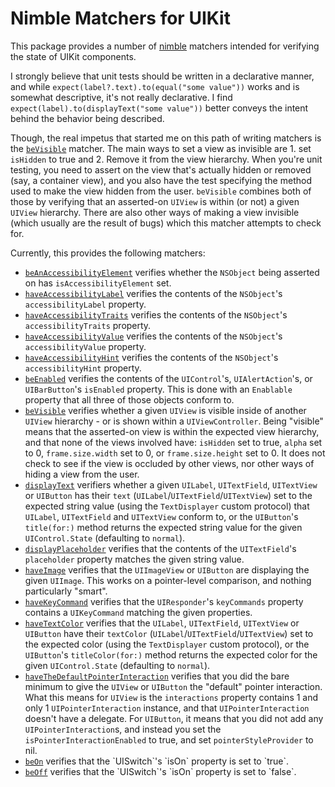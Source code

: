 # Nimble Matchers for UIKit

This package provides a number of [nimble](https://github.com/quick/nimble) matchers intended for verifying the state of UIKit components.

I strongly believe that unit tests should be written in a declarative manner, and while `expect(label?.text).to(equal("some value"))` works and is somewhat descriptive, it's not really declarative. I find `expect(label).to(displayText("some value"))` better conveys the intent behind the behavior being described.

Though, the real impetus that started me on this path of writing matchers is the [`beVisible`](Sources/UIKitMatchers/BeVisible.swift) matcher. The main ways to set a view as invisible are 1. set `isHidden` to true and 2. Remove it from the view hierarchy. When you're unit testing, you need to assert on the view that's actually hidden or removed (say, a container view), and you also have the test specifying the method used to make the view hidden from the user. `beVisible` combines both of those by verifying that an asserted-on `UIView` is within (or not) a given `UIView` hierarchy. There are also other ways of making a view invisible (which usually are the result of bugs) which this matcher attempts to check for.

Currently, this provides the following matchers:

- [`beAnAccessibilityElement`](Sources/UIKitMatchers/AccessibilityMatchers.swift) verifies whether the `NSObject` being asserted on has `isAccessibilityElement` set.
- [`haveAccessibilityLabel`](Sources/UIKitMatchers/AccessibilityMatchers.swift) verifies the contents of the `NSObject`'s `accessibilityLabel` property.
- [`haveAccessibilityTraits`](Sources/UIKitMatchers/AccessibilityMatchers.swift) verifies the contents of the `NSObject`'s `accessibilityTraits` property.
- [`haveAccessibilityValue`](Sources/UIKitMatchers/AccessibilityMatchers.swift) verifies the contents of the `NSObject`'s `accessibilityValue` property.
- [`haveAccessibilityHint`](Sources/UIKitMatchers/AccessibilityMatchers.swift) verifies the contents of the `NSObject`'s `accessibilityHint` property.
- [`beEnabled`](Sources/UIKitMatchers/BeEnabled.swift) verifies the contents of the `UIControl`'s, `UIAlertAction`'s, or `UIBarButton`'s `isEnabled` property. This is done with an `Enablable` property that all three of those objects conform to.
- [`beVisible`](Sources/UIKitMatchers/BeVisible.swift) verifies whether a given `UIView` is visible inside of another `UIView` hierarchy - or is shown within a `UIViewController`. Being "visible" means that the asserted-on view is within the expected view hierarchy, and that none of the views involved have: `isHidden` set to true, `alpha` set to 0, `frame.size.width` set to 0, or `frame.size.height` set to 0. It does not check to see if the view is occluded by other views, nor other ways of hiding a view from the user.
- [`displayText`](Sources/UIKitMatchers/DisplayText.swift) verifiers whether a given `UILabel`, `UITextField`, `UITextView` or `UIButton` has their `text` (`UILabel`/`UITextField`/`UITextView`) set to the expected string value (using the `TextDisplayer` custom protocol) that `UILabel`, `UITextField` and `UITextView` conform to, or the `UIButton`'s `title(for:)` method returns the expected string value for the given `UIControl.State` (defaulting to `normal`).
- [`displayPlaceholder`](Sources/UIKitMatchers/DisplayText.swift) verifies that the contents of the `UITextField`'s `placeholder` property matches the given string value.
- [`haveImage`](Sources/UIKitMatchers/HaveImage.swift) verifies that the `UIImageView` or `UIButton` are displaying the given `UIImage`. This works on a pointer-level comparison, and nothing particularly "smart".
- [`haveKeyCommand`](Sources/UIKitMatchers/HaveKeyCommand.swift) verifies that the `UIResponder`'s `keyCommands` property contains a `UIKeyCommand` matching the given properties.
- [`haveTextColor`](Sources/UIKitMatchers/HaveTextColor.swift) verifies that the `UILabel`, `UITextField`, `UITextView` or `UIButton` have their `textColor` (`UILabel`/`UITextField`/`UITextView`) set to the expected color (using the `TextDisplayer` custom protocol), or the `UIButton`'s `titleColor(for:)` method returns the expected color for the given `UIControl.State` (defaulting to `normal`).
- [`haveTheDefaultPointerInteraction`](Sources/UIKitMatchers/PointerInteractionMatchers.swift) verifies that you did the bare minimum to give the `UIView` or `UIButton` the "default" pointer interaction. What this means for `UIView` is the `interactions` property contains 1 and only 1 `UIPointerInteraction` instance, and that `UIPointerInteraction` doesn't have a delegate. For `UIButton`, it means that you did not add any `UIPointerInteraction`s, and instead you set the `isPointerInteractionEnabled` to true, and set `pointerStyleProvider` to nil.
- [`beOn`](Sources/UIKitMatchers/UISwitchMatchers.swift`) verifies that the `UISwitch`'s `isOn` property is set to `true`.
- [`beOff`](Sources/UIKitMatchers/UISwitchMatchers.swift`) verifies that the `UISwitch`'s `isOn` property is set to `false`.
